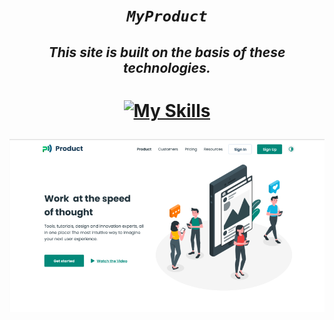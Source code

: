 ___<h1 align="center">`MyProduct`</h1>___

___<h2 align="center"> This site is built on the basis of these technologies.</h2>___

<h1 align="center">

 [![My Skills](https://skillicons.dev/icons?i=html,tailwind)](https://skillicons.dev)

</h1>

<img src="./assets/logo/readme.png">

